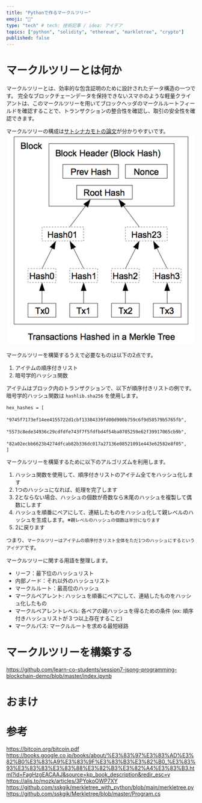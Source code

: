 ```yaml
---
title: "Pythonで作るマークルツリー"
emoji: "🌲"
type: "tech" # tech: 技術記事 / idea: アイデア
topics: ["python", "solidity", "ethereum", "markletree", "crypto"]
published: false
---
```


# マークルツリーとは何か
マークルツリーとは、効率的な包含証明のために設計されたデータ構造の一つです。
完全なブロックチェーンデータを保持できないスマホのような軽量クライアントは、このマークルツリーを用いてブロックヘッダのマークルルートフィールドを確認することで、トランザクションの整合性を確認し、取引の安全性を確認できます。


マークルツリーの構成は[サトシナカモトの論文](https://bitcoin.org/bitcoin.pdf)が分かりやすいです。
![merkletree](/images/merkletree.png)


マークルツリーを構築するうえで必要なものは以下の2点です。
1. アイテムの順序付きリスト
2. 暗号学的ハッシュ関数


アイテムはブロック内のトランザクションで、以下が順序付きリストの例です。暗号学的ハッシュ関数は `hashlib.sha256` を使用します。
```
hex_hashes = [
    "9745f7173ef14ee4155722d1cbf13304339fd00d900b759c6f9d58579b5765fb",
    "5573c8ede34936c29cdfdfe743f7f5fdfbd4f54ba0705259e62f39917065cb9b",
    "82a02ecbb6623b4274dfcab82b336dc017a27136e08521091e443e62582e8f05",
]
```


マークルツリーを構築するために以下のアルゴリズムを利用します。
1. ハッシュ関数を使用して、順序付きリストのアイテム全てをハッシュ化します
2. 1つのハッシュになれば、処理を完了します
3. 2とならない場合、ハッシュの個数が奇数なら末尾のハッシュを複製して偶数にします
4. ハッシュを順番にペアにして、連結したものをハッシュ化して親レベルのハッシュを生成します。※`親レベルのハッシュの個数は半分になります`
5. 2に戻ります


つまり、`マークルツリーはアイテムの順序付きリスト全体をただ1つのハッシュにするというアイデア`です。


マークルツリーに関する用語を整理します。
- リーフ：最下位のハッシュリスト
- 内部ノード：それ以外のハッシュリスト
- マークルルート：最高位のハッシュ
- マークルペアレント: ハッシュを順番にペアにして、連結したものをハッシュ化したもの
- マークルペアレントレベル: 各ペアの親ハッシュを得るための条件 (ex: 順序付きハッシュリストが３つ以上存在すること)
- マークルパス: マークルルートを求める最短経路

# マークルツリーを構築する
https://github.com/learn-co-students/session7-jsong-programming-blockchain-demo/blob/master/index.ipynb

# おまけ


# 参考
https://bitcoin.org/bitcoin.pdf
https://books.google.co.jp/books/about/%E3%83%97%E3%83%AD%E3%82%B0%E3%83%A9%E3%83%9F%E3%83%B3%E3%82%B0_%E3%83%93%E3%83%83%E3%83%88%E3%82%B3%E3%82%A4%E3%83%B3.html?id=FagHzgEACAAJ&source=kp_book_description&redir_esc=y
https://alis.to/mozk/articles/3PYokoOWP7XY
https://github.com/sskgik/merkletree_with_python/blob/main/merkletree.py
https://github.com/sskgik/Merkletree/blob/master/Program.cs